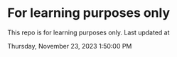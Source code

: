# For learning purposes only
This repo is for learning purposes only.
Last updated at

Thursday, November 23, 2023 1:50:00 PM

